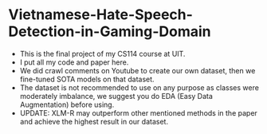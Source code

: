 # Vietnamese-Hate-Speech-Detection-in-Gaming-Domain
- This is the final project of my CS114 course at UIT.
- I put all my code and paper here.
- We did crawl comments on Youtube to create our own dataset, then we fine-tuned SOTA models on that dataset.
- The dataset is not recommended to use on any purpose as classes were moderately imbalance, we suggest you do EDA (Easy Data Augmentation) before using.
- UPDATE: XLM-R may outperform other mentioned methods in the paper and achieve the highest result in our dataset. 
